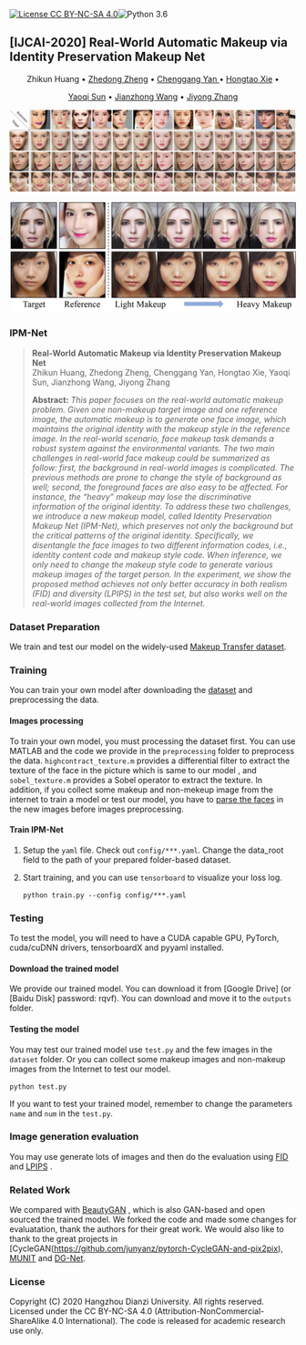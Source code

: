 [![License CC BY-NC-SA 4.0](https://img.shields.io/badge/license-CC4.0-blue.svg)](https://raw.githubusercontent.com/nvlabs/SPADE/master/LICENSE.md)![Python 3.6](https://img.shields.io/badge/python-3.6-green.svg)

## [IJCAI-2020] Real-World Automatic Makeup via Identity Preservation Makeup Net

</h1>

  <p align="center">
    Zhikun Huang</a> •
    <a href="https://dblp.uni-trier.de/pers/hd/z/Zheng:Zhedong">Zhedong Zheng</a> •
    <a href="https://dblp.uni-trier.de/pers/hd/y/Yan:Chenggang_Clarence">Chenggang Yan </a> •
    <a href="https://dblp.uni-trier.de/pers/hd/x/Xie:Hongtao">Hongtao Xie</a> •
  <p align="center">
    <a href="https://dblp.uni-trier.de/pers/hd/s/Sun:Yaoqi">Yaoqi Sun</a> •
    <a href="https://www.researchgate.net/scientific-contributions/10713410_Jianzhong_Wang">Jianzhong Wang</a> •
    <a href="https://dblp.uni-trier.de/pers/hd/z/Zhang:Jiyong">Jiyong Zhang</a>
  </p>




![](README.assets/results.jpg#pic_center)

<img src="README.assets/controlable.jpg#pic_center"  />

### IPM-Net

> **Real-World Automatic Makeup via Identity Preservation Makeup Net**<br>
> Zhikun Huang, Zhedong Zheng, Chenggang Yan, Hongtao Xie, Yaoqi Sun, 
Jianzhong Wang, Jiyong Zhang<br>
>
> **Abstract:** *This paper focuses on the real-world automatic makeup problem. Given one non-makeup target image and one reference image, the automatic makeup is to generate one face image, which maintains the original identity with the makeup style in the reference image. In the real-world scenario, face makeup task demands a robust system against the environmental variants. The two main challenges in real-world face makeup could be summarized as follow: first, the background in real-world images is complicated. The previous methods are prone to change the style of background as well; second, the foreground faces are also easy to be affected. For instance, the “heavy” makeup may lose the discriminative information of the original identity. To address these two challenges, we introduce a new makeup model, called Identity Preservation Makeup Net (IPM-Net), which preserves not only the background but the critical patterns of the original identity. Specifically, we disentangle the face images to two different information codes, i.e., identity content code and makeup style code. When inference, we only need to change the makeup style code to generate various makeup images of the target person. In the experiment, we show the proposed method achieves not only better accuracy in both realism (FID) and diversity (LPIPS) in the test set, but also works well on the real-world images collected from the Internet.*

### Dataset Preparation

We train and test our model on the widely-used [Makeup Transfer dataset](http://liusi-group.com/projects/BeautyGAN).

### Training
You can train your own model after downloading the [dataset](http://liusi-group.com/projects/BeautyGAN) and preprocessing the data.
#### Images processing
To train your own model, you must processing the dataset first. You can use MATLAB and the code we provide in the `preprocessing` folder to preprocess the data. `highcontract_texture.m` provides a  differential filter to extract the texture of the face in the picture which is same to our model , and `sobel_texture.m` provides a Sobel operator to extract the texture. 
In addition, if you collect some makeup and non-mekeup image from the internet to train a model or test our model, you have to [parse the faces](https://github.com/switchablenorms/CelebAMask-HQ/tree/master/face_parsing) in the new images before images preprocessing. 

#### Train IPM-Net
1. Setup the `yaml` file. Check out `config/***.yaml`. Change the data_root field to the path of your prepared folder-based dataset.

2. Start training, and you can use `tensorboard` to visualize your loss log.

   ```
   python train.py --config config/***.yaml
   ```

### Testing
To test the model, you will need to have a CUDA capable GPU, PyTorch, cuda/cuDNN  drivers, tensorboardX and pyyaml installed. 
#### Download the trained model
We provide our trained model. You can download it from [Google Drive] (or [Baidu Disk] password: rqvf). You can download and move it to the `outputs` folder.
#### Testing the model
You may test our trained model use `test.py` and the few images in the `dataset` folder. Or you can collect some makeup images and non-makeup images from the Internet to test our model. 

```
python test.py 
```
If you want to test your trained model, remember to change the parameters `name` and `num` in the `test.py`. 


### Image generation evaluation
You may use generate lots of images and then do the evaluation using [FID](https://github.com/layumi/TTUR) and [LPIPS](https://github.com/layumi/PerceptualSimilarity) . 

### Related Work
We compared with [BeautyGAN](https://github.com/Honlan/BeautyGAN) , which is also GAN-based and open sourced the trained model. We forked the code and made some changes for evaluatation, thank the authors for their great work. We would also like to thank to the great projects in [CycleGAN(https://github.com/junyanz/pytorch-CycleGAN-and-pix2pix), [MUNIT](https://github.com/NVlabs/MUNIT) and [DG-Net](https://github.com/NVlabs/DG-Net).

### License
Copyright (C) 2020 Hangzhou Dianzi University. All rights reserved. Licensed under the CC BY-NC-SA 4.0 (Attribution-NonCommercial-ShareAlike 4.0 International). The code is released for academic research use only.

